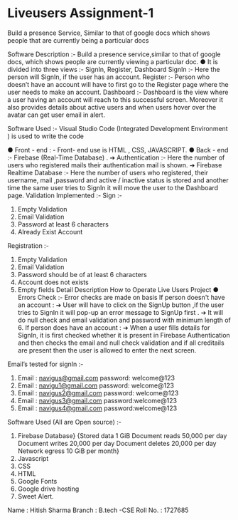 # Liveusers Assignment-1
Build a presence Service, Similar to that of google docs which shows people that are currently being a particular docs


Software Description :-
Build a presence service,similar to that of google docs, which shows people
are currently viewing a particular doc.
● It is divided into three views :- SignIn, Register, Dashboard
SignIn :- Here the person will SignIn, if the user has an account.
Register :- Person who doesn’t have an account will have to first
go to the Register page where the user needs to make an account.
Dashboard :- Dashboard is the view where a user having an
account will reach to this successful screen. Moreover it also provides
details about active users and when users hover over the avatar can get
user email in alert.

Software Used :-
Visual Studio Code (Integrated Development Environment ) is used to write
the code

● Front - end : - Front- end use is HTML , CSS, JAVASCRIPT.
● Back - end :- Firebase (Real-Time Database) .
➔ Authentication :- Here the number of users who registered mails
their authentication mail is shown.
➔ Firebase Realtime Database :- Here the number of users who
registered, their username, mail ,password and active / inactive status is
stored and another time the same user tries to SignIn it will move the user
to the Dashboard page.
Validation Implemented :-
Sign :-

1. Empty Validation
2. Email Validation
3. Password at least 6 characters
4. Already Exist Account

Registration :-
1) Empty Validation
2) Email Validation
3) Password should be of at least 6 characters
4) Account does not exists
5) Empty fields
Detail Description How to Operate Live Users
Project
● Errors Check :- Error checks are made on basis
If person doesn't have an account :
➔ User will have to click on the SignUp button ,if the user tries to
SignIn it will pop-up an error message to SignUp first .
➔ It will do null check and email validation and password with
minimum length of 6.
If person does have an account :
➔ When a user fills details for SignIn, it is first checked whether it is
present in Firebase Authentication and then checks the email and null
check validation and if all creditails are present then the user is allowed to
enter the next screen.

Email’s tested for signIn :-
1. Email : navigus@gmail.com password: welcome@123
2. Email : navigu1@gmail.com password: welcome@123
3. Email : navigus2@gmail.com password: welcome@123
4. Email : navigus3@gmail.com password:welcome@123
5. Email : navigus4@gmail.com password:welcome@123

Software Used (All are Open source) :-
1) Firebase Database}
{Stored data 1 GiB Document reads 50,000 per day Document writes
20,000 per day Document deletes 20,000 per day Network egress 10
GiB per month}
2) Javascript
3) CSS
4) HTML
5) Google Fonts
6) Google drive hosting
7) Sweet Alert.

Name : Hitish Sharma
Branch : B.tech -CSE
Roll No. : 1727685
